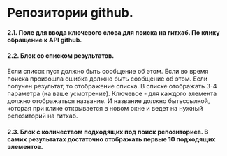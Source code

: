 # Репозитории github.

#### 2.1. Поле для ввода ключевого слова для поиска на гитхаб. По клику обращение к API github.

#### 2.2. Блок со списком результатов.

Если список пуст должно быть сообщение об этом.
Если во время поиска произошла ошибка должно быть сообщение об этом.
Если получен результат, то отображение списка. В списке отображать
3-4 параметра (на ваше усмотрение).
Ключевое - для каждого элемента должно отображаться название. И название должно бытьссылкой, которая при клике открывается в новом окне и ведет на нужный репозиторий на гитхаб.

#### 2.3. Блок с количеством подходящих под поиск репозиториев. В самих результатах достаточно отображать первые 10 подходящих элементов.
